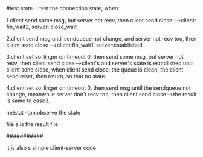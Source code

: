 
#test state 
：test the connection state, when:

1.client send some msg, but server not recv, then client send close -->client: fin_wait2, server: close_wait

2.client send msg until sendqueue not change, and server not recv too, then client send close -->client:fin_wait1, server:established

3.client set so_linger on timeout 0, then send some msg, but server not recv, then client send close-->client's and server's state is established until client send close, when client send close, the queue is clean, the client send reset, then return, so that no state.

4.client set so_linger on timeout 0, then send msg until the sendqueue not change, meanwhile server don't recv too, then client send close-->the result is same to case3.

netstat -tpn 
observe the state

file a is the result file


###########

it is also s simple client-server code


